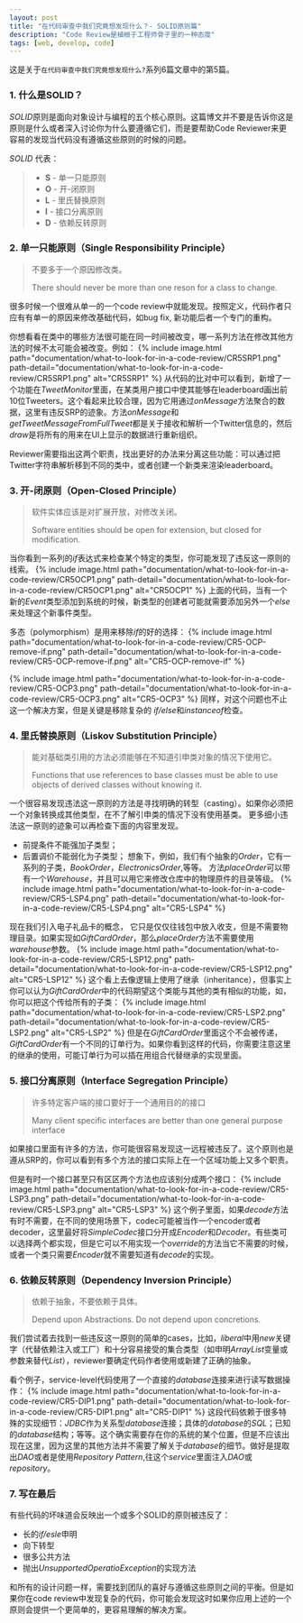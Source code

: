 ```yaml
---
layout: post
title: "在代码审查中我们究竟想发现什么？- SOLID原则篇"
description: "Code Review是植根于工程师骨子里的一种态度"
tags: [web, develop, code]
---
```

这是关于`在代码审查中我们究竟想发现什么?`系列6篇文章中的第5篇。

### 1. 什么是SOLID？
*SOLID*原则是面向对象设计与编程的五个核心原则。这篇博文并不要是告诉你这是原则是什么或者深入讨论你为什么要遵循它们，而是要帮助Code Reviewer来更容易的发现当代码没有遵循这些原则的时候的问题。

*SOLID* 代表：
> * **S** - 单一只能原则
> * **O** - 开-闭原则
> * **L** - 里氏替换原则
> * **I** - 接口分离原则
> * **D** - 依赖反转原则


### 2. 单一只能原则（Single Responsibility Principle）
> 不要多于一个原因修改类。
> 
> There should never be more than one reson for a class to change.

很多时候一个很难从单一的一个code review中就能发现。按照定义，代码作者只应有有单一的原因来修改基础代码，如bug fix, 新功能后者一个专门的重构。

你想看看在类中的哪些方法很可能在同一时间被改变，哪一系列方法在修改其他方法的时候不太可能会被改变。例如：
{% include image.html path="documentation/what-to-look-for-in-a-code-review/CR5SRP1.png" path-detail="documentation/what-to-look-for-in-a-code-review/CR5SRP1.png" alt="CR5SRP1" %}
从代码的比对中可以看到，新增了一个功能在*TweetMonitor*里面，在某类用户接口中使其能够在leaderboard画出前10位Tweeters。这个看起来比较合理，因为它用通过*onMessage*方法聚合的数据，这里有违反SRP的迹象。方法*onMessage*和*getTweetMessageFromFullTweet*都是关于接收和解析一个Twitter信息的，然后*draw*是将所有的用来在UI上显示的数据进行重新组织。

Reviewer需要指出这两个职责，找出更好的办法来分离这些功能：可以通过把Twitter字符串解析移到不同的类中，或者创建一个新类来渲染leaderboard。


### 3. 开-闭原则（Open-Closed Principle）
> 软件实体应该是对扩展开放，对修改关闭。
> 
> Software entities should be open for extension, but closed for modification.

当你看到一系列的*if*表达式来检查某个特定的类型，你可能发现了违反这一原则的线索。
{% include image.html path="documentation/what-to-look-for-in-a-code-review/CR5OCP1.png" path-detail="documentation/what-to-look-for-in-a-code-review/CR5OCP1.png" alt="CR5OCP1" %}
上面的代码，当有一个新的*Event*类型添加到系统的时候，新类型的创建者可能就需要添加另外一个*else*来处理这个新事件类型。

多态（polymorphism）是用来移除*if*的好的选择：
{% include image.html path="documentation/what-to-look-for-in-a-code-review/CR5-OCP-remove-if.png" path-detail="documentation/what-to-look-for-in-a-code-review/CR5-OCP-remove-if.png" alt="CR5-OCP-remove-if" %}

{% include image.html path="documentation/what-to-look-for-in-a-code-review/CR5-OCP3.png" path-detail="documentation/what-to-look-for-in-a-code-review/CR5-OCP3.png" alt="CR5-OCP3" %}
同样，对这个问题也不止这一个解决方案，但是关键是移除复杂的 *if/else*和*instanceof*检查。

### 4. 里氏替换原则（Liskov Substitution Principle）
> 能对基础类引用的方法必须能够在不知道引申类对象的情况下使用它。
> 
> Functions that use references to base classes must be able to use objects of derived classes without knowing it.

一个很容易发现违法这一原则的方法是寻找明确的转型（casting）。如果你必须把一个对象转换成其他类型，在不了解引申类的情况下没有使用基类。
更多细小违法这一原则的迹象可以再检查下面的内容里发现。
* 前提条件不能强加子类型；
* 后置调价不能弱化为子类型；
想象下，例如，我们有个抽象的*Order*，它有一系列的子类，*BookOrder*，*ElectronicsOrder*,等等。 方法*placeOrder*可以带有一个*Warehouse*，并且可以用它来修改仓库中的物理原件的目录等级。
{% include image.html path="documentation/what-to-look-for-in-a-code-review/CR5-LSP4.png" path-detail="documentation/what-to-look-for-in-a-code-review/CR5-LSP4.png" alt="CR5-LSP4" %}

现在我们引入电子礼品卡的概念， 它只是仅仅往钱包中放入收支，但是不需要物理目录。如果实现如*GiftCardOrder*，那么*placeOrder*方法不需要使用*warehouse*参数。
{% include image.html path="documentation/what-to-look-for-in-a-code-review/CR5-LSP12.png" path-detail="documentation/what-to-look-for-in-a-code-review/CR5-LSP12.png" alt="CR5-LSP12" %}
这个看上去像逻辑上使用了继承（inheritance），但事实上你可以认为*GiftCardOrder*中的代码期望这个类能与其他的类有相似的功能，如，你可以把这个传给所有的子类：
{% include image.html path="documentation/what-to-look-for-in-a-code-review/CR5-LSP2.png" path-detail="documentation/what-to-look-for-in-a-code-review/CR5-LSP2.png" alt="CR5-LSP2" %}
但是在*GiftCardOrder*里面这个不会被传递，*GiftCardOrder*有一个不同的订单行为。如果你看到这样的代码，你需要注意这里的继承的使用，可能订单行为可以插在用组合代替继承的实现里面。

### 5. 接口分离原则（Interface Segregation Principle）
> 许多特定客户端的接口要好于一个通用目的的接口
> 
> Many client specific interfaces are better than one general purpose interface

如果接口里面有许多的方法，你可能很容易发现这一远程被违反了。这个原则也是遵从SRP的，你可以看到有多个方法的接口实际上在一个区域功能上又多个职责。

但是有时一个接口甚至只有区区两个方法也应该别分成两个接口：
{% include image.html path="documentation/what-to-look-for-in-a-code-review/CR5-LSP3.png" path-detail="documentation/what-to-look-for-in-a-code-review/CR5-LSP3.png" alt="CR5-LSP3" %}
这个例子里面，如果*decode*方法有时不需要，在不同的使用场景下，codec可能被当作一个encoder或者decoder，这里最好将*SimpleCodec*接口分开成*Encoder*和*Decoder*。有些类可以选择两个都实现，但是它可以不用实现一个*override*的方法当它不需要的时候，或者一个类只需要*Encoder*就不需要知道有*decode*的实现。

### 6. 依赖反转原则（Dependency Inversion Principle）
> 依赖于抽象，不要依赖于具体。
> 
> Depend upon Abstractions. Do not depend upon concretions.

我们尝试着去找到一些违反这一原则的简单的cases，比如，*liberal*中用*new*关键字（代替依赖注入或工厂）和十分容易接受的集合类型（如申明*ArrayList*变量或参数来替代*List*），reviewer要确定代码作者使用或新建了正确的抽象。

看个例子，service-level代码使用了一个直接的*database*连接来进行读写数据操作：
{% include image.html path="documentation/what-to-look-for-in-a-code-review/CR5-DIP1.png" path-detail="documentation/what-to-look-for-in-a-code-review/CR5-DIP1.png" alt="CR5-DIP1" %}
这段代码依赖于很多特殊的实现细节：*JDBC*作为关系型*database*连接；具体的*database*的*SQL*；已知的*database*结构；等等。这个确实需要存在你的系统的某个位置，但是不应该出现在这里，因为这里的其他方法并不需要了解关于*database*的细节。做好是提取出*DAO*或者是使用*Repository Pattern*,往这个*service*里面注入*DAO*或*repository*。

### 7. 写在最后
有些代码的坏味道会反映出一个或多个SOLID的原则被违反了：
* 长的*if/esle*申明
* 向下转型
* 很多公共方法
* 抛出*UnsupportedOperatioException*的实现方法

和所有的设计问题一样，需要找到团队的喜好与遵循这些原则之间的平衡。但是如果你在code review中发现复杂的代码，你可能会发现这时如果你应用上述的一个原则会提供一个更简单的，更容易理解的解决方案。




